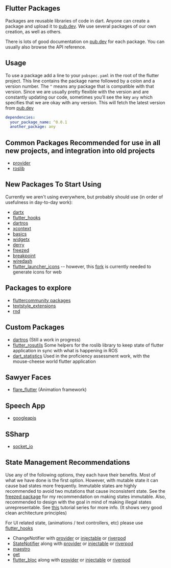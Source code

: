## Flutter Packages

Packages are reusable libraries of code in dart.
Anyone can create a package and upload it to [pub.dev](pub.dev).
We use several packages of our own creation, as well as others.

There is lots of good documentation on [pub.dev](pub.dev) for each package.
You can usually also browse the API reference.

## Usage

To use a package add a line to your `pubspec.yaml` in the root of the flutter project.
This line contains the package name followed by a colon and a version number.
The `^` means any package that is compatible with that version.
Since we are usually pretty flexible with the version and are constantly updating our code,
sometimes you'll see the key `any` which specifies that we are okay with any version. 
This will fetch the latest version from [pub.dev](pub.dev)

```yaml
dependencies:
  your_package_name: ^0.0.1
  another_package: any
```

## Common Packages Recommended for use in all new projects, and integration into old projects

* [provider](pub.dev/packages/provider)
* [roslib](pub.dev/packages/roslib)

## New Packages To Start Using
Currently we aren't using everywhere, but probably should use (in order of usefulness in day-to-day work):
* [dartx](pub.dev/packages/dartx)
* [flutter_hooks](pub.dev/packages/flutter_hooks)
* [dartros](pub.dev/packages/dartros)
* [xcontext](pub.dev/packages/xcontext)
* [basics](pub.dev/packages/basics)
* [widgetx](pub.dev/packages/widgetx)
* [derry](pub.dev/packages/derry)
* [freezed](pub.dev/packages/freezed)
* [breakpoint](pub.dev/packages/breakpoint)
* [wiredash](pub.dev/packages/wiredash)
* [flutter_launcher_icons](pub.dev/packages/flutter_launcher_icons) -- however, this [fork](https://github.com/personalizedrefrigerator/flutter_launcher_icons) is currently needed to generate icons for web
  
## Packages to explore
* [fluttercommunity packages](https://pub.dev/publishers/fluttercommunity.dev/packages) 
* [textstyle_extensions](https://pub.dev/packages/textstyle_extensions)
* [rnd](pub.dev/packages/rnd)


## Custom Packages
* [dartros](pub.dev/packages/dartros) (Still a work in progress)
* [flutter_rosutils](pub.dev/packages/flutter_rosutils) Some helpers for the roslib library to keep state of flutter application in sync with what is happening in ROS
* [dart_statistics](pub.dev/packages/dart_statistics) Used in the proficiency assessment work, with the mouse-cheese world flutter application

## Sawyer Faces
* [flare_flutter](pub.dev/packages/flare_flutter) (Animation framework)

## Speech App
* [googleapis](pub.dev/packages/googleapis)

## SSharp
* [socket_io](pub.dev/packages/socket_io)


## State Management Recommendations
Use any of the following options, they each have their benefits.
Most of what we have done is the first option. However, with mutable state it can cause bad states more frequently.
Immutable states are highly recommended to avoid two mutations that cause inconsistent state. 
See the [freezed package](pub.dev/packages/freezed) for my recommendation on making states immutable.
Also, recommended to design with the goal in mind of making illegal states unrepresentable. 
See [this](https://www.youtube.com/watch?v=RMiN59x3uH0&list=PLB6lc7nQ1n4iS5p-IezFFgqP6YvAJy84U) tutorial series for more info.
(It shows very good clean architecture principles) 

For UI related state, (animations / text controllers, etc) please use [flutter_hooks](pub.dev/packages/flutter_hooks)

* ChangeNotifier with [provider](pub.dev/packages/provider) or [injectable](pub.dev/packages/injectable) or [riverpod](pub.dev/packages/riverpod)
* [StateNotifier](pub.dev/packages/state_notifier) along with [provider](pub.dev/packages/provider) or [injectable](pub.dev/packages/injectable) or [riverpod](pub.dev/packages/riverpod)
* [maestro](pub.dev/packages/maestro)
* [get](pub.dev/packages/get)
* [flutter_bloc](pub.dev/packages/flutter_bloc) along with [provider](pub.dev/packages/provider) or [injectable](pub.dev/packages/injectable) or [riverpod](pub.dev/packages/riverpod)